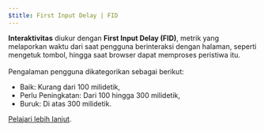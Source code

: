 ```yaml
---
$title: First Input Delay | FID
---
```


**Interaktivitas** diukur dengan **First Input Delay (FID)**, metrik yang melaporkan waktu dari saat pengguna berinteraksi dengan halaman, seperti mengetuk tombol, hingga saat browser dapat memproses peristiwa itu. <br><br> Pengalaman pengguna dikategorikan sebagai berikut:

- Baik: Kurang dari 100 milidetik,
- Perlu Peningkatan: Dari 100 hingga 300 milidetik,
- Buruk: Di atas 300 milidetik.

[Pelajari lebih lanjut](https://web.dev/fid/).
